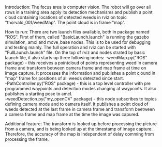 Introduction:
The focus area is computer vision. The robot will go over all rows in a training area apply its detection mechanisms and publish a point cloud containing locations of detected weeds in rviz on topic "thorvald_001/weedMap". The point cloud is in frame "map". 

How to run:
There are two launch files available, both in package named "ROS". First of them, called "BasicLaunch.launch" is running the gazebo simulation, amcl and move_base nodes. This is to be used for debugging and testing mainly. The full operation and rviz can be started with "FullLaunch.launch" file. On the top of rviz and nodes strated by basic launch file, it also starts up three following nodes:
-weedMap.py("ROS" package) - this receives a pointcloud of points representing weed in camera frame and transform between camera frame and map frame at time on image capture. It processes the information and publishes a point clound in "map" frame for positions of all weeds detected since start.  
-PathController.py("ROS" package) - this is a top level controller with pre programmed waypoints and detection modes changing at waypoints. It also publishes a starting pose to amcl.  
-weedDetection.py("my_openCV" package) - this node subscribes to topics defining camera mode and to camera itself. It publishes a point cloud of weeds detected at the last frame in camera frame and transform beetween a camera frame and map frame at the time the image was capured.

Additional feature:
The transform is looked up before processing the picture from a camera, and is being looked up at the timestamp of image capture. Therefore, the accuracy of the map is independent of delay comming from processing the frame.



